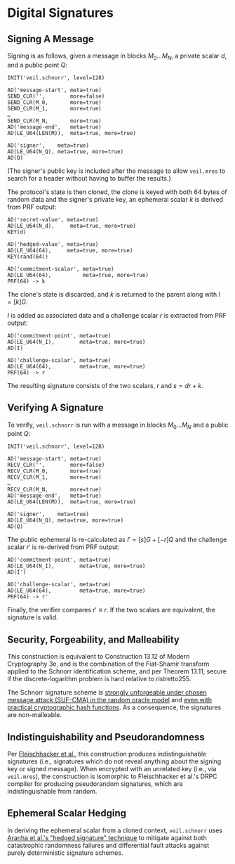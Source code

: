 # Digital Signatures

## Signing A Message

Signing is as follows, given a message in blocks $M_0...M_N$, a private scalar $d$, and a public point $Q$:

```text
INIT('veil.schnorr', level=128)

AD('message-start', meta=true)
SEND_CLR('',        more=false)
SEND_CLR(M_0,       more=true)
SEND_CLR(M_1,       more=true)
…
SEND_CLR(M_N,       more=true)
AD('message-end',   meta=true)
AD(LE_U64(LEN(M)),  meta=true, more=true)

AD('signer',    meta=true)
AD(LE_U64(N_Q), meta=true, more=true)
AD(Q)
```

(The signer's public key is included after the message to allow `veil.mres` to search for a header without having to
buffer the results.)

The protocol's state is then cloned, the clone is keyed with both 64 bytes of random data and the signer's private key,
an ephemeral scalar $k$ is derived from PRF output:

```text
AD('secret-value', meta=true)
AD(LE_U64(N_d),     meta=true, more=true)
KEY(d)

AD('hedged-value', meta=true)
AD(LE_U64(64),     meta=true, more=true)
KEY(rand(64))

AD('commitment-scalar', meta=true)
AD(LE_U64(64),          meta=true, more=true)
PRF(64) -> k
```

The clone's state is discarded, and $k$ is returned to the parent along with $I = [k]G$. 

$I$ is added as associated data and a challenge scalar $r$ is extracted from PRF output:

```text
AD('commitment-point', meta=true)
AD(LE_U64(N_I),        meta=true, more=true)
AD(I)

AD('challenge-scalar', meta=true)
AD(LE_U64(64),         meta=true, more=true)
PRF(64) -> r
```

The resulting signature consists of the two scalars, $r$ and $s = dr + k$.

## Verifying A Signature

To verify, `veil.schnorr` is run with a message in blocks $M_0...M_N$ and a public point $Q$:

```text
INIT('veil.schnorr', level=128)

AD('message-start', meta=true)
RECV_CLR('',        more=false)
RECV_CLR(M_0,       more=true)
RECV_CLR(M_1,       more=true)
…
RECV_CLR(M_N,       more=true)
AD('message-end',   meta=true)
AD(LE_U64(LEN(M)),  meta=true, more=true)

AD('signer',    meta=true)
AD(LE_U64(N_Q), meta=true, more=true)
AD(Q)
```

The public ephemeral is re-calculated as $I' = [s]G + [{-r}]Q$ and the challenge scalar $r'$ is re-derived from PRF
output:

```text
AD('commitment-point', meta=true)
AD(LE_U64(N_I),        meta=true, more=true)
AD(I')

AD('challenge-scalar', meta=true)
AD(LE_U64(64),         meta=true, more=true)
PRF(64) -> r'
```

Finally, the verifier compares $r' \equiv r$. If the two scalars are equivalent, the signature is valid.

## Security, Forgeability, and Malleability

This construction is equivalent to Construction 13.12 of Modern Cryptography 3e, and is the combination of the
Fiat-Shamir transform applied to the Schnorr identification scheme, and per Theorem 13.11, secure if the
discrete-logarithm problem is hard relative to ristretto255.

The Schnorr signature scheme
is [strongly unforgeable under chosen message attack (SUF-CMA) in the random oracle model][schnorr-cma]
and [even with practical cryptographic hash functions][schnorr-hash]. As a consequence, the signatures are
non-malleable.

## Indistinguishability and Pseudorandomness

Per [Fleischhacker et al.][ind-sig], this construction produces indistinguishable signatures (i.e., signatures which do
not reveal anything about the signing key or signed message). When encrypted with an unrelated key (i.e.,
via `veil.mres`), the construction is isomorphic to Fleischhacker et al.'s DRPC compiler for producing pseudorandom
signatures, which are indistinguishable from random.

## Ephemeral Scalar Hedging

In deriving the ephemeral scalar from a cloned context, `veil.schnorr` uses [Aranha et al.'s
"hedged signature" technique][hedge] to mitigate against both catastrophic randomness failures and differential fault
attacks against purely deterministic signature schemes.


[schnorr-cma]: https://www.di.ens.fr/david.pointcheval/Documents/Papers/2000_joc.pdf

[schnorr-hash]: http://www.neven.org/papers/schnorr.pdf

[ind-sig]: https://eprint.iacr.org/2011/673.pdf

[hedge]: https://eprint.iacr.org/2019/956.pdf